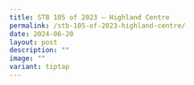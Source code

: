 ```yaml
---
title: STB 105 of 2023 – Highland Centre
permalink: /stb-105-of-2023-highland-centre/
date: 2024-06-20
layout: post
description: ""
image: ""
variant: tiptap
---
```

